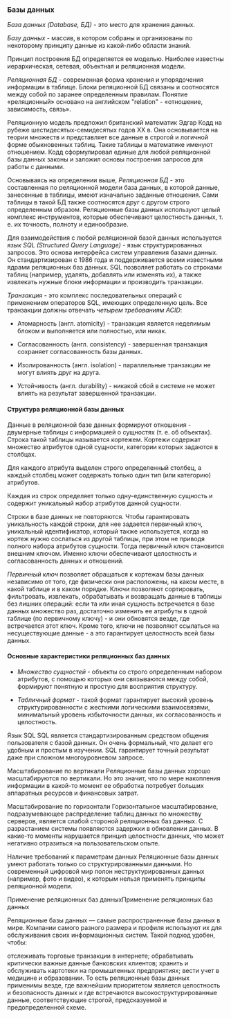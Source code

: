 ### Базы данных

_База данных (Database, БД)_ - это место для хранения данных.

_Базу данных_ - массив, в котором собраны и организованы по некоторому принципу данные из какой-либо области знаний.

Принцип построения БД определяется ее моделью. Наиболее известны иерархическая, сетевая, объектная и реляционная модели. 

_Реляционная БД_ - современная форма хранения и упорядочения информации в таблице. Блоки реляционной БД связаны и соотносятся между собой по заранее определенным правилам. Понятие «реляционный» основано на английском "relation" - «отношение, зависимость, связь».

Реляционную модель предложил британский математик Эдгар Кодд на рубеже шестидесятых-семидесятых годов XX в. Она основывается на теории множеств и представляет все данные в строгой и логичной форме обыкновенных таблиц.
Такие таблицы в математике именуют отношением. Кодд сформулировал единые для любой реляционной базы данных законы и заложил основы построения запросов для работы с данными.

Основываясь на определении выше, _Реляционная БД_ - это составленная по реляционной модели база данных, в которой данные, занесенные в таблицы, имеют изначально заданные отношения.
Сами таблицы в такой БД также соотносятся друг с другом строго определенным образом. Реляционные базы данных используют целый комплекс инструментов, которые обеспечивают целостность данных, т. е. их точность, полноту и единообразие.

Для взаимодействия с любой реляционной базой данных используется _язык SQL (Structured Query Language)_ - язык структурированных запросов. Это основа интерфейса систем управления базами данных.
Он стандартизирован с 1986 года и поддерживается всеми известными ядрами реляционных баз данных. SQL позволяет работать со строками таблиц (например, удалять, добавлять или изменять их), а также извлекать нужные блоки информации и производить транзакции.

_Транзакция_ - это комплекс последовательных операций с применением операторов SQL, имеющих определенную цель. Все транзакции должны отвечать _четырем требованиям ACID_:

- Атомарность (англ. atomicity) - транзакция является неделимым блоком и выполняется или полностью, или никак.

- Согласованность (англ. consistency) - завершенная транзакция сохраняет согласованность базы данных.

- Изолированность (англ. isolation) - параллельные транзакции не могут влиять друг на друга.

- Устойчивость (англ. durability) - никакой сбой в системе не может влиять на результат завершенной транзакции.

#### Структура реляционной базы данных

Данные в реляционной базе данных формируют отношения - двумерные таблицы с информацией о сущностях (т. е. об объектах). Строка такой таблицы называется кортежем. Кортежи содержат множество атрибутов одной сущности, категории которых задаются в столбцах.

Для каждого атрибута выделен строго определенный столбец, а каждый столбец может содержать только один тип (или категорию) атрибутов.

Каждая из строк определяет только одну-единственную сущность и содержит уникальный набор атрибутов данной сущности.

Строки в базе данных не повторяются. Чтобы гарантировать уникальность каждой строки, для нее задается первичный ключ, уникальный идентификатор, который также используется, когда на кортеж нужно сослаться из другой таблицы, при этом не приводя полного набора атрибутов сущности. Тогда первичный ключ становится внешним ключом. Именно ключи обеспечивают целостность и согласованность данных и отношений.

_Первичный ключ_ позволяет обращаться к кортежам базы данных независимо от того, где физически они расположены, на каком месте, в какой таблице и в каком порядке. Ключи позволяют сортировать, фильтровать, извлекать, обрабатывать и возвращать данные в таблицы без лишних операций: если та или иная сущность встречается в базе данных множество раз, достаточно изменить ее атрибуты в одной таблице (по первичному ключу) - и они обновятся везде, где встречается этот ключ. Кроме того, ключи не позволяют ссылаться на несуществующие данные - а это гарантирует целостность всей базы данных.

#### Основные характеристики реляционных баз данных

- _Множество сущностей_ - объекты со строго определенным набором атрибутов, с помощью которых они связываются между собой, формируют понятную и простую для восприятия структуру.

- _Табличный формат_ - такой формат гарантирует высокий уровень структурированности с жесткими логическими взаимосвязями, минимальный уровень избыточности данных, их согласованность и целостность.

Язык SQL	SQL является стандартизированным средством общения пользователя с базой данных. Он очень формальный, что делает его удобным и простым в изучении. SQL гарантирует точный результат даже при сложном многоуровневом запросе.

Масштабирование по вертикали	Реляционные базы данных хорошо масштабируются по вертикали. Но это значит, что по мере накопления информации в какой-то момент ее обработка потребует больших аппаратных ресурсов и финансовых затрат.

Масштабирование по горизонтали	Горизонтальное масштабирование, подразумевающее распределение таблиц данных по множеству серверов, является слабой стороной реляционных баз данных. С разрастанием системы появляются задержки в обновлении данных. В какие-то моменты нарушается принцип целостности данных, что может негативно отразиться на пользовательском опыте.

Наличие требований к параметрам данных	Реляционные базы данных умеют работать только со структурированными данными. Но современный цифровой мир полон неструктурированных данных (например, фото и видео), к которым нельзя применять принципы реляционной модели.

Применение реляционных баз данныхПрименение реляционных баз данных

Реляционные базы данных — самые распространенные базы данных в мире. Компании самого разного размера и профиля используют их для обслуживания своих информационных систем. Такой подход удобен, чтобы:

отслеживать торговые транзакции в интернете;
обрабатывать критически важные данные банковских клиентов;
хранить и обслуживать картотеки на промышленных предприятиях;
вести учет в медицине и образовании.
То есть реляционные базы данных применимы везде, где важнейшим приоритетом является целостность и безопасность данных и где встречаются высокоструктурированные данные, соответствующие строгой, предсказуемой и предопределенной схеме.

